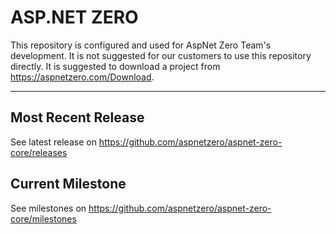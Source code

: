 ﻿# ASP.NET ZERO

This repository is configured and used for AspNet Zero Team's development. 
It is not suggested for our customers to use this repository directly. It is suggested to download a project from https://aspnetzero.com/Download.

____________

## Most Recent Release

See latest release on https://github.com/aspnetzero/aspnet-zero-core/releases

## Current Milestone

See milestones on https://github.com/aspnetzero/aspnet-zero-core/milestones

